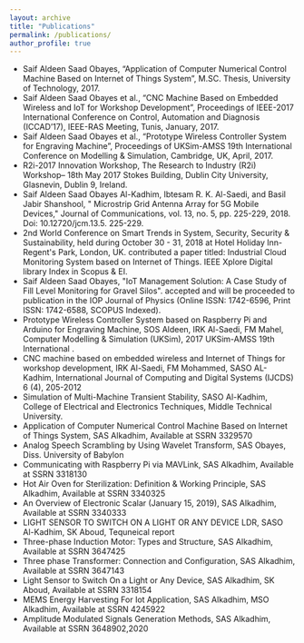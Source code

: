 ```yaml
---
layout: archive
title: "Publications"
permalink: /publications/
author_profile: true
---
```


* Saif Aldeen Saad Obayes, “Application of Computer Numerical Control Machine Based on Internet of Things System”, M.SC. Thesis, University of Technology, 2017.
* Saif Aldeen Saad Obayes et al., “CNC Machine Based on Embedded Wireless and IoT for Workshop Development”, Proceedings of IEEE-2017 International Conference on Control, Automation and Diagnosis (ICCAD’17), IEEE-RAS Meeting, Tunis, January, 2017.
* Saif Aldeen Saad Obayes et al., “Prototype Wireless Controller System for Engraving Machine”, Proceedings of UKSim-AMSS 19th International Conference on Modelling & Simulation, Cambridge, UK, April, 2017.
* R2i-2017 Innovation Workshop, The Research to Industry (R2i) Workshop– 18th May 2017 Stokes Building, Dublin City University, Glasnevin, Dublin 9, Ireland.
* Saif Aldeen Saad Obayes Al-Kadhim, Ibtesam R. K. Al-Saedi, and Basil Jabir Shanshool, " Microstrip Grid Antenna Array for 5G Mobile Devices," Journal of Communications, vol. 13, no. 5, pp. 225-229, 2018. Doi: 10.12720/jcm.13.5. 225-229.
* 2nd World Conference on Smart Trends in System, Security, Security & Sustainability, held during October 30 - 31, 2018 at Hotel Holiday Inn- Regent's Park, London, UK. contributed a paper titled: Industrial Cloud Monitoring System based on Internet of Things. IEEE Xplore Digital library Index in Scopus & EI.
* Saif Aldeen Saad Obayes, "IoT Management Solution: A Case Study of Fill Level Monitoring for Gravel Silos". accepted and will be proceeded to publication in the IOP Journal of Physics (Online ISSN: 1742-6596, Print ISSN: 1742-6588, SCOPUS Indexed).
*	Prototype Wireless Controller System based on Raspberry Pi and Arduino for Engraving Machine, SOS Aldeen, IRK Al-Saedi, FM Mahel, Computer Modelling & Simulation (UKSim), 2017 UKSim-AMSS 19th International .
*	CNC machine based on embedded wireless and Internet of Things for workshop development, IRK Al-Saedi, FM Mohammed, SASO AL-Kadhim, International Journal of Computing and Digital Systems (IJCDS) 6 (4), 205-2012
*	Simulation of Multi-Machine Transient Stability, SASO Al-Kadhim, College of Electrical and Electronics Techniques, Middle Technical University.
*	Application of Computer Numerical Control Machine Based on Internet of Things System, SAS Alkadhim, Available at SSRN 3329570
*	Analog Speech Scrambling by Using Wavelet Transform, SAS Obayes, Diss. University of Babylon
*	Communicating with Raspberry Pi via MAVLink, SAS Alkadhim, Available at SSRN 3318130
*	Hot Air Oven for Sterilization: Definition & Working Principle, SAS Alkadhim, Available at SSRN 3340325
*	An Overview of Electronic Scalar (January 15, 2019), SAS Alkadhim, Available at SSRN 3340333
*	LIGHT SENSOR TO SWITCH ON A LIGHT OR ANY DEVICE LDR, SASO Al-Kadhim, SK Aboud, Tequneical report
*	Three-phase Induction Motor: Types and Structure, SAS Alkadhim, Available at SSRN 3647425
*	Three phase Transformer: Connection and Configuration, SAS Alkadhim, Available at SSRN 3647143
*	Light Sensor to Switch On a Light or Any Device, SAS Alkadhim, SK Aboud, Available at SSRN 3318154
*	MEMS Energy Harvesting For Iot Application, SAS Alkadhim, MSO Alkadhim, Available at SSRN 4245922
*	Amplitude Modulated Signals Generation Methods, SAS Alkadhim, Available at SSRN 3648902,2020
